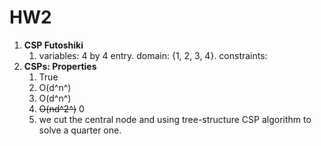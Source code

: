 # HW2

1. **CSP Futoshiki**
   1. variables: 4 by 4 entry. domain: {1, 2, 3, 4}. constraints:
2. **CSPs: Properties**
   1.  True
   2. O(d^n^)
   3. O(d^n^)
   4. ~~O(nd^2^)~~ 0
   5. we cut the central node and using tree-structure CSP algorithm to solve a quarter one.
